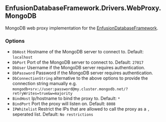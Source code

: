 ## EnfusionDatabaseFramework.Drivers.WebProxy.MongoDB
MongoDB web proxy implementation for the [EnfusionDatabaseFramework](https://github.com/Arkensor/EnfusionDatabaseFramework).

### Options
- `DbHost` Hostname of the MongoDB server to connect to. Default: `localhost` 
- `DbPort` Port of the MongoDB server to connect to. Default: `27017` 
- `DbUser` Username if the MongoDB server requires authentication. 
- `DbPassword` Password if the MongoDB server requires authentication. 
- `DbConnectionString` alternative to the above options to provide the connection string manually e.g. `mongodb+srv://user:password@my.cluster.mongodb.net/?retryWrites=true&w=majority`
- `BindHost` Ip/hostname to bind the proxy to. Default: `*` 
- `BindPort` Port the proxy will listen on. Default: `8008` 
- `IPWhitelist` Restrict the IPs that are allowed to call the proxy as a `,` seperated list. Default: `No restrictions`
